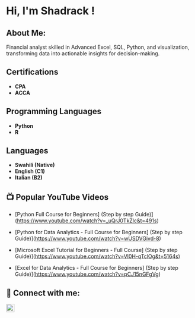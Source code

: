 <h1>Hi, I'm Shadrack ! </h1>

<h2>About Me:</h2>
Financial analyst skilled in Advanced Excel, SQL, Python, and visualization, transforming data into actionable insights for decision-making.


<h2>Certifications</h2>

- <b>CPA</b>
- <b>ACCA</b>

<h2>Programming Languages</h2>

- <b>Python</b>
- <b>R</b>

<h2>Languages</h2>

- <b>Swahili (Native)</b>
- <b>English (C1)</b>
- <b>Italian (B2)</b>

  
<h2>📺 Popular YouTube Videos</h2>

- [Python Full Course for Beginners] (Step by step Guide)](https://www.youtube.com/watch?v=_uQrJ0TkZlc&t=491s)
  
- [Python for Data Analytics - Full Course for Beginners] (Step by step Guide)](https://www.youtube.com/watch?v=wUSDVGivd-8)
  
- [Microsoft Excel Tutorial for Beginners - Full Course] (Step by step Guide)](https://www.youtube.com/watch?v=Vl0H-qTclOg&t=5164s)
  
- [Excel for Data Analytics - Full Course for Beginners] (Step by step Guide)](https://www.youtube.com/watch?v=pCJ15nGFgVg)


<h2> 🤳 Connect with me:</h2>

[<img align="left" alt="ShadrackKwambaiKipruto | LinkedIn" width="22px" src="https://cdn.jsdelivr.net/npm/simple-icons@v3/icons/linkedin.svg" />][linkedin]


[linkedin]: www.linkedin.com/in/shadrack-kwambai-kipruto

<!--
**ShadrackKwambaiKipruto/ShadrackKwambaiKipruto** is a ✨ _special_ ✨ repository because its `README.md` (this file) appears on your GitHub profile.

Here are some ideas to get you started:

- 🔭 I’m currently working on ...
- 🌱 I’m currently learning ...
- 👯 I’m looking to collaborate on ...
- 🤔 I’m looking for help with ...
- 💬 Ask me about ...
- 📫 How to reach me: ...
- 😄 Pronouns: ...
- ⚡ Fun fact: ...
-->
